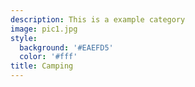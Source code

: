 ```yaml
---
description: This is a example category
image: pic1.jpg
style:
  background: '#EAEFD5'
  color: '#fff'
title: Camping
---
```

